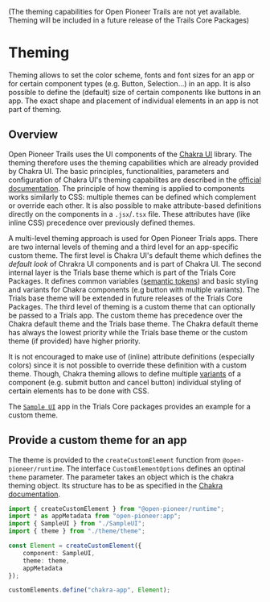 (The theming capabilities for Open Pioneer Trails are not yet available. Theming will be included in a future release of the Trails Core Packages)
# Theming
Theming allows to set the color scheme, fonts and font sizes for an app or for certain component types (e.g. Button, Selection...) in an app. 
It is also possible to define the (default) size of certain components like buttons in an app. The exact shape and placement of individual elements in an app is not part of theming.
## Overview
Open Pioneer Trails uses the UI components of the [Chakra UI](https://chakra-ui.com/) library. The theming therefore uses the theming capabilities which are already provided by Chakra UI.
The basic principles, functionalities, parameters and configuration of Chakra UI's theming capabilites are described in the [official documentation](https://chakra-ui.com/docs/styled-system/theme).
The principle of how theming is applied to components works similarly to CSS: multiple themes can be defined which complement or override each other.
It is also possible to make attribute-based definitions directly on the components in a `.jsx`/`.tsx` file. These attributes have (like inline CSS) precedence over previously defined themes.

A multi-level theming approach is used for Open Pioneer Trials apps. There are two internal levels of theming and a third level for an app-specific custom theme.
The first level is Chakra UI's default theme which defines the *default look* of Chrakra UI components and is part of Chakra UI. The second internal layer is the Trials base theme which is part of the Trials Core Packages.
It defines common variables ([semantic tokens](https://chakra-ui.com/docs/styled-system/component-style)) and basic styling and variants for Chakra components (e.g button with multiple variants). The Trials base theme will be extended in future releases of the Trials Core Packages.
The third level of theming is a custom theme that can optionally be passed to a Trials app. The custom theme has precedence over the Chakra default theme and the Trials base theme. The Chakra default theme has always the lowest priority while the Trials base theme or the custom theme (if provided) have higher priority.

It is not encouraged to make use of (inline) attribute definitions (especially colors) since it is not possible to override these definition with a custom theme. 
Though, Chakra theming allows to define multiple [variants](https://chakra-ui.com/docs/styled-system/component-style) of a component (e.g. submit button and cancel button) individual styling of certain elements has to be done with CSS.

The [`Sample UI`](https://github.com/open-pioneer/trails-core-packages/tree/main/src/samples/chakra-sample/chakra-app) app in the Trials Core packages provides an example for a custom theme.

## Provide a custom theme for an app
The theme is provided to the `createCustomElement` function from `@open-pioneer/runtime`. The interface `CustomElementOptions` defines an optinal `theme` parameter. The parameter takes an object which is the chakra theming object. Its structure has to be as specified in the [Chakra documentation](https://chakra-ui.com/docs/styled-system/theme).
```Typescript
import { createCustomElement } from "@open-pioneer/runtime";
import * as appMetadata from "open-pioneer:app";
import { SampleUI } from "./SampleUI";
import { theme } from "./theme/theme";

const Element = createCustomElement({
    component: SampleUI,
    theme: theme,
    appMetadata
});

customElements.define("chakra-app", Element);
```
